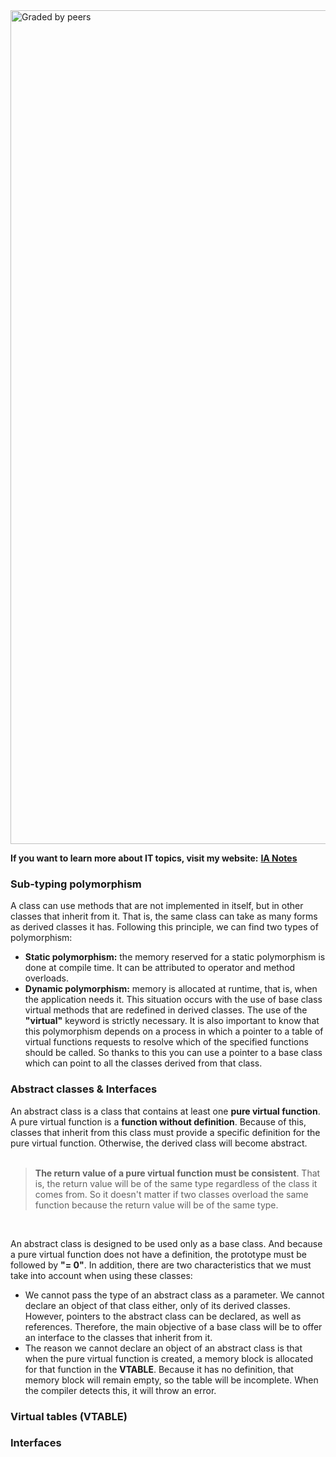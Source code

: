 <img width="1334" alt="Graded by peers" src="https://user-images.githubusercontent.com/74931024/140664664-1abd73a4-e6d3-4746-b4b7-8dc1f0b42021.png">

**If you want to learn more about IT topics, visit my website:** [**IA Notes**](https://ia-notes.com/)

### Sub-typing polymorphism
A class can use methods that are not implemented in itself, but in other classes that inherit from it. That is, the same class can take as many forms as derived classes it has. Following this principle, we can find two types of polymorphism:
- **Static polymorphism:** the memory reserved for a static polymorphism is done at compile time. It can be attributed to operator and method overloads.
- **Dynamic polymorphism:** memory is allocated at runtime, that is, when the application needs it. This situation occurs with the use of base class virtual methods that are redefined in derived classes. The use of the **"virtual"** keyword is strictly necessary. It is also important to know that this polymorphism depends on a process in which a pointer to a table of virtual functions requests to resolve which of the specified functions should be called. So thanks to this you can use a pointer to a base class which can point to all the classes derived from that class.

### Abstract classes & Interfaces
An abstract class is a class that contains at least one **pure virtual function**. A pure virtual function is a **function without definition**. Because of this, classes that inherit from this class must provide a specific definition for the pure virtual function. Otherwise, the derived class will become abstract.<br><br>

> **The return value of a pure virtual function must be consistent**. That is, the return value will be of the same type regardless of the class it comes from. So it doesn't matter if two classes overload the same function because the return value will be of the same type.
<br>

An abstract class is designed to be used only as a base class. And because a pure virtual function does not have a definition, the prototype must be followed by **"= 0"**. In addition, there are two characteristics that we must take into account when using these classes:
- We cannot pass the type of an abstract class as a parameter. We cannot declare an object of that class either, only of its derived classes. However, pointers to the abstract class can be declared, as well as references. Therefore, the main objective of a base class will be to offer an interface to the classes that inherit from it.
- The reason we cannot declare an object of an abstract class is that when the pure virtual function is created, a memory block is allocated for that function in the **VTABLE**. Because it has no definition, that memory block will remain empty, so the table will be incomplete. When the compiler detects this, it will throw an error.

### Virtual tables (VTABLE)

### Interfaces
